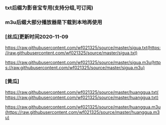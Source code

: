 ### txt后缀为影音宝专用(支持分组,可订阅)
### m3u后缀大部分播放器是下载到本地再使用

### [丝瓜]更新时间2020-11-09
https://raw.githubusercontent.com/wf021325/source/master/sigua.txt(https://raw.githubusercontent.com/wf021325/source/master/sigua.txt)

https://raw.githubusercontent.com/wf021325/source/master/sigua.m3u(https://raw.githubusercontent.com/wf021325/source/master/sigua.m3u)

 ### [黄瓜]
https://raw.githubusercontent.com/wf021325/source/master/huanggua.txt(https://raw.githubusercontent.com/wf021325/source/master/huanggua.txt)
 
https://raw.githubusercontent.com/wf021325/source/master/huanggua.m3u(https://raw.githubusercontent.com/wf021325/source/master/huanggua.m3u)
